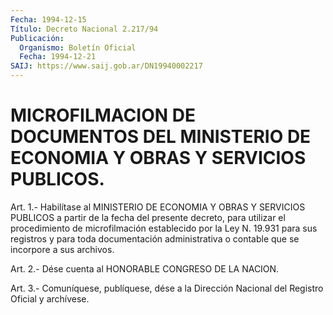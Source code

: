 ```yaml
---
Fecha: 1994-12-15
Título: Decreto Nacional 2.217/94
Publicación:
  Organismo: Boletín Oficial
  Fecha: 1994-12-21
SAIJ: https://www.saij.gob.ar/DN19940002217
---
```

# MICROFILMACION DE DOCUMENTOS DEL MINISTERIO DE ECONOMIA Y OBRAS Y SERVICIOS PUBLICOS.

<a id="1"></a>
Art.  1.-  Habilítase  al  MINISTERIO  DE  ECONOMIA  Y OBRAS Y SERVICIOS PUBLICOS a partir de la fecha del presente decreto,  para utilizar  el procedimiento de microfilmación establecido por la Ley N. 19.931 para sus registros y para toda documentación administrativa   o  contable  que  se  incorpore  a  sus  archivos.

<a id="2"></a>
Art.  2.-  Dése  cuenta  al  HONORABLE  CONGRESO DE LA NACION.

<a id="3"></a>
Art. 3.- Comuníquese, publíquese, dése a la Dirección Nacional del Registro Oficial y archívese.